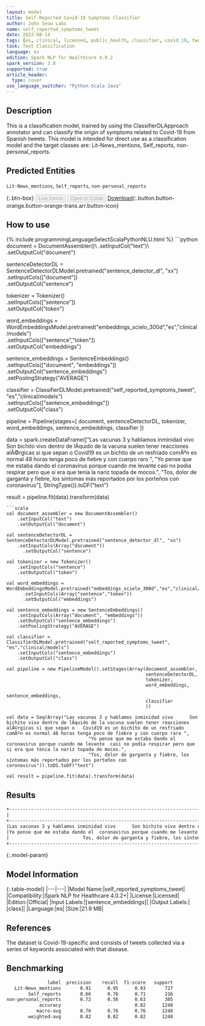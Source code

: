 ```yaml
---
layout: model
title: Self-Reported Covid-19 Symptoms Classifier
author: John Snow Labs
name: self_reported_symptoms_tweet
date: 2022-08-14
tags: [es, clinical, licensed, public_health, classifier, covid_19, tweet, symptom]
task: Text Classification
language: es
edition: Spark NLP for Healthcare 4.0.2
spark_version: 3.0
supported: true
article_header:
  type: cover
use_language_switcher: "Python-Scala-Java"
---
```


## Description

This is a classification model, trained by using the ClassifierDLApproach annotator and can classify the origin of symptoms related to Covid-19 from Spanish tweets. 
This model is intended for direct use as a classification model and the target classes are: Lit-News_mentions, Self_reports, non-personal_reports.

## Predicted Entities

`Lit-News_mentions`, `Self_reports`, `non-personal_reports`

{:.btn-box}
<button class="button button-orange" disabled>Live Demo</button>
<button class="button button-orange" disabled>Open in Colab</button>
[Download](https://s3.amazonaws.com/auxdata.johnsnowlabs.com/clinical/models/self_reported_symptoms_tweet_es_4.0.2_3.0_1660447906015.zip){:.button.button-orange.button-orange-trans.arr.button-icon}

## How to use



<div class="tabs-box" markdown="1">
{% include programmingLanguageSelectScalaPythonNLU.html %}
```python
document = DocumentAssembler()\
    .setInputCol("text")\
    .setOutputCol("document")

sentenceDetectorDL = SentenceDetectorDLModel.pretrained("sentence_detector_dl", "xx")\
	.setInputCols(["document"])\
	.setOutputCol("sentence")

tokenizer = Tokenizer()\
	.setInputCols(["sentence"])\
	.setOutputCol("token")

word_embeddings = WordEmbeddingsModel.pretrained("embeddings_scielo_300d","es","clinical/models")\
	.setInputCols(["sentence","token"])\
	.setOutputCol("embeddings")
 
sentence_embeddings = SentenceEmbeddings() \
   .setInputCols(["document", "embeddings"]) \
   .setOutputCol("sentence_embeddings") \
   .setPoolingStrategy("AVERAGE")

classifier = ClassifierDLModel.pretrained("self_reported_symptoms_tweet", "es","clinical/models") \
    .setInputCols(["sentence_embeddings"]) \
    .setOutputCol("class")    

pipeline = Pipeline(stages=[
    document,
    sentenceDetectorDL, 
    tokenizer,
    word_embeddings,
    sentence_embeddings,
    classifier
])

data = spark.createDataFrame(["Las vacunas 3 y hablamos inminidad vivo      Son bichito vivo dentro de lÃ­quido de la vacuna suelen tener reacciones alÃ©rgicas si que sepan o   Covid19 es un bichito de un resfriado comÃºn es normal 48 horas tenga poco de fiebre y con cuerpo raro ",
                              "Yo pense que me estaba dando el  coronavirus porque cuando me levante  casi no podia respirar pero que si era que tenia la nariz topada de mocos.",
                              "Tos, dolor de garganta y fiebre, los síntomas más reportados por los porteños con coronavirus"], StringType()).toDF("text")

result = pipeline.fit(data).transform(data)
```
```scala
val document_assembler = new DocumentAssembler()
    .setInputCol("text")
    .setOutputCol("document")

val sentenceDetectorDL = SentenceDetectorDLModel.pretrained("sentence_detector_dl", "xx")
    .setInputCols(Array("document"))
	  .setOutputCol("sentence")

val tokenizer = new Tokenizer()
    .setInputCols("sentence")
    .setOutputCol("token")

val word_embeddings = WordEmbeddingsModel.pretrained("embeddings_scielo_300d","es","clinical/models")
	  .setInputCols(Array("sentence","token"))
	  .setOutputCol("embeddings")
 
val sentence_embeddings = new SentenceEmbeddings()
    .setInputCols(Array("document", "embeddings"))
    .setOutputCol("sentence_embeddings")
    .setPoolingStrategy("AVERAGE")

val classifier = ClassifierDLModel.pretrained("self_reported_symptoms_tweet", "es","clinical/models")
    .setInputCols("sentence_embeddings")
    .setOutputCol("class")

val pipeline = new PipelineModel().setStages(Array(document_assembler,
                                                   sentenceDetectorDL, 
                                                   tokenizer,
                                                   word_embeddings,
                                                   sentence_embeddings,
                                                   classifier
                                                   ))

val data = Seq(Array("Las vacunas 3 y hablamos inminidad vivo      Son bichito vivo dentro de lÃ­quido de la vacuna suelen tener reacciones alÃ©rgicas si que sepan o   Covid19 es un bichito de un resfriado comÃºn es normal 48 horas tenga poco de fiebre y con cuerpo raro ",
                              "Yo pense que me estaba dando el  coronavirus porque cuando me levante  casi no podia respirar pero que si era que tenia la nariz topada de mocos.",
                              "Tos, dolor de garganta y fiebre, los síntomas más reportados por los porteños con coronavirus")).toDS.toDF("text")

val result = pipeline.fit(data).transform(data)
```
</div>

## Results

```bash
+------------------------------------------------------------------------------------------------------------------------+----------------------+
|                                                                                                                    text|                result|
+------------------------------------------------------------------------------------------------------------------------+----------------------+
|Las vacunas 3 y hablamos inminidad vivo      Son bichito vivo dentro de lÃ­quido de la vacuna suelen tener reacciones...|[non-personal_reports]|
|Yo pense que me estaba dando el  coronavirus porque cuando me levante  casi no podia respirar pero que si era que ten...|        [Self_reports]|
|                           Tos, dolor de garganta y fiebre, los síntomas más reportados por los porteños con coronavirus|   [Lit-News_mentions]|
+------------------------------------------------------------------------------------------------------------------------+----------------------+
```

{:.model-param}
## Model Information

{:.table-model}
|---|---|
|Model Name:|self_reported_symptoms_tweet|
|Compatibility:|Spark NLP for Healthcare 4.0.2+|
|License:|Licensed|
|Edition:|Official|
|Input Labels:|[sentence_embeddings]|
|Output Labels:|[class]|
|Language:|es|
|Size:|21.9 MB|

## References

The dataset is Covid-19-specific and consists of tweets collected via a series of keywords associated with that disease.

## Benchmarking

```bash
               label  precision    recall  f1-score   support
   Lit-News_mentions       0.91      0.95      0.93       727
        Self_reports       0.66      0.76      0.71       216
non-personal_reports       0.72      0.56      0.63       305
            accuracy       -         -         0.82      1248
           macro-avg       0.76      0.76      0.76      1248
        weighted-avg       0.82      0.82      0.82      1248
```
